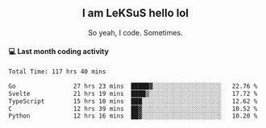<h2 align="center">I am LeKSuS hello lol</h2>
<p align="center">So yeah, I code. Sometimes.</p>

#### :computer: Last month coding activity
<!--START_SECTION:waka-->

```txt
Total Time: 117 hrs 40 mins

Go                27 hrs 23 mins  █████▓░░░░░░░░░░░░░░░░░░░   22.76 %
Svelte            21 hrs 19 mins  ████▒░░░░░░░░░░░░░░░░░░░░   17.72 %
TypeScript        15 hrs 10 mins  ███░░░░░░░░░░░░░░░░░░░░░░   12.62 %
C                 12 hrs 39 mins  ██▓░░░░░░░░░░░░░░░░░░░░░░   10.52 %
Python            12 hrs 16 mins  ██▓░░░░░░░░░░░░░░░░░░░░░░   10.20 %
```

<!--END_SECTION:waka-->
